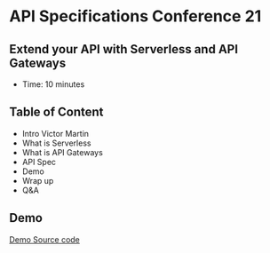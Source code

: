 # API Specifications Conference 21

## Extend your API with Serverless and API Gateways

- Time: 10 minutes

## Table of Content

- Intro Victor Martin
- What is Serverless
- What is API Gateways
- API Spec
- Demo
- Wrap up
- Q&A
  
## Demo

[Demo Source code](src/README.md)